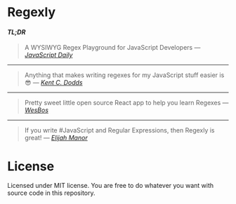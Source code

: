# Regexly

#### *TL;DR*
> A WYSIWYG Regex Playground for JavaScript Developers — [*JavaScript Daily*](https://twitter.com/JavaScriptDaily/status/919892692657680384)

___

> Anything that makes writing regexes for my JavaScript stuff easier is 😎 — [*Kent C. Dodds*](https://twitter.com/kentcdodds/status/907256355978756096)

___

> Pretty sweet little open source React app to help you learn Regexes — [*WesBos*](https://twitter.com/wesbos/status/907338038187106304)

___

> If you write #JavaScript and Regular Expressions, then Regexly is great! — [*Elijah Manor*](https://twitter.com/elijahmanor/status/943256724403781633)

# License

Licensed under MIT license. You are free to do whatever you want with source code in this repository.

